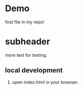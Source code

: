 # Demo 

first file in my repo!

# subheader

more text for testing.

## local development

1. open index.html in your browser.
